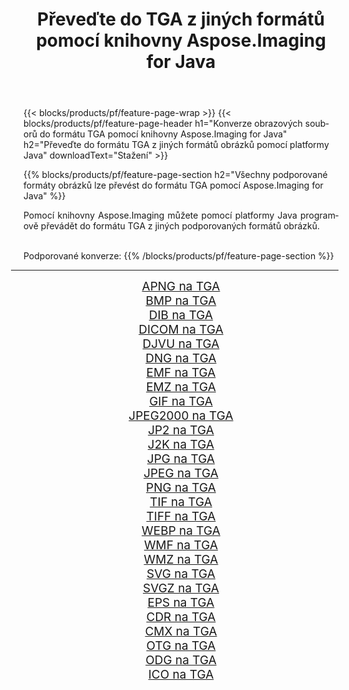 ﻿---
title: Převeďte do TGA z jiných formátů pomocí knihovny Aspose.Imaging for Java 
weight: 3920
url: /cs/java/conversion/to/tga/ 
lang: cs
langdirlevel: 2
locales: zh-hans,ja,it,ru,de,es,fr,nl,id,lt,pl,pt,vi,tr,ko,zh-hant,ar,hi,th,sv,cs,uk,he
description: Pomocí Aspose.Imaging můžete převést do TGA z jiných formátů pomocí Java
---

{{< blocks/products/pf/feature-page-wrap >}}
{{< blocks/products/pf/feature-page-header h1="Konverze obrazových souborů do formátu TGA pomocí knihovny Aspose.Imaging for Java" h2="Převeďte do formátu TGA z jiných formátů obrázků pomocí platformy Java" downloadText="Stažení" >}}


{{% blocks/products/pf/feature-page-section  h2="Všechny podporované formáty obrázků lze převést do formátu TGA pomocí Aspose.Imaging for Java" %}}
<p align=justify>Pomocí knihovny Aspose.Imaging můžete pomocí platformy Java programově převádět do formátu TGA z jiných podporovaných formátů obrázků.</p>
<br/>
Podporované konverze:
{{% /blocks/products/pf/feature-page-section %}}
<div class="container-fluid productfamilypage bg-gray">
    <div class="convertypes bg-gray agp-content section">
        <div class="container">
		<hr style="margin-left:-20px;"/>
		<div class="row other-converters" style="gap: 10px;font-size: 19px;text-align:center;">
		    <div class='col-md-2 other-converter remove-lp remove-rp'><a href="/imaging/cs/java/conversion/apng-to-tga/" style="padding:15px;">APNG na TGA</a></div>
<div class='col-md-2 other-converter remove-lp remove-rp'><a href="/imaging/cs/java/conversion/bmp-to-tga/" style="padding:15px;">BMP na TGA</a></div>
<div class='col-md-2 other-converter remove-lp remove-rp'><a href="/imaging/cs/java/conversion/dib-to-tga/" style="padding:15px;">DIB na TGA</a></div>
<div class='col-md-2 other-converter remove-lp remove-rp'><a href="/imaging/cs/java/conversion/dicom-to-tga/" style="padding:15px;">DICOM na TGA</a></div>
<div class='col-md-2 other-converter remove-lp remove-rp'><a href="/imaging/cs/java/conversion/djvu-to-tga/" style="padding:15px;">DJVU na TGA</a></div>
<div class='col-md-2 other-converter remove-lp remove-rp'><a href="/imaging/cs/java/conversion/dng-to-tga/" style="padding:15px;">DNG na TGA</a></div>
<div class='col-md-2 other-converter remove-lp remove-rp'><a href="/imaging/cs/java/conversion/emf-to-tga/" style="padding:15px;">EMF na TGA</a></div>
<div class='col-md-2 other-converter remove-lp remove-rp'><a href="/imaging/cs/java/conversion/emz-to-tga/" style="padding:15px;">EMZ na TGA</a></div>
<div class='col-md-2 other-converter remove-lp remove-rp'><a href="/imaging/cs/java/conversion/gif-to-tga/" style="padding:15px;">GIF na TGA</a></div>
<div class='col-md-2 other-converter remove-lp remove-rp'><a href="/imaging/cs/java/conversion/jpeg2000-to-tga/" style="padding:15px;">JPEG2000 na TGA</a></div>
<div class='col-md-2 other-converter remove-lp remove-rp'><a href="/imaging/cs/java/conversion/jp2-to-tga/" style="padding:15px;">JP2 na TGA</a></div>
<div class='col-md-2 other-converter remove-lp remove-rp'><a href="/imaging/cs/java/conversion/j2k-to-tga/" style="padding:15px;">J2K na TGA</a></div>
<div class='col-md-2 other-converter remove-lp remove-rp'><a href="/imaging/cs/java/conversion/jpg-to-tga/" style="padding:15px;">JPG na TGA</a></div>
<div class='col-md-2 other-converter remove-lp remove-rp'><a href="/imaging/cs/java/conversion/jpeg-to-tga/" style="padding:15px;">JPEG na TGA</a></div>
<div class='col-md-2 other-converter remove-lp remove-rp'><a href="/imaging/cs/java/conversion/png-to-tga/" style="padding:15px;">PNG na TGA</a></div>
<div class='col-md-2 other-converter remove-lp remove-rp'><a href="/imaging/cs/java/conversion/tif-to-tga/" style="padding:15px;">TIF na TGA</a></div>
<div class='col-md-2 other-converter remove-lp remove-rp'><a href="/imaging/cs/java/conversion/tiff-to-tga/" style="padding:15px;">TIFF na TGA</a></div>
<div class='col-md-2 other-converter remove-lp remove-rp'><a href="/imaging/cs/java/conversion/webp-to-tga/" style="padding:15px;">WEBP na TGA</a></div>
<div class='col-md-2 other-converter remove-lp remove-rp'><a href="/imaging/cs/java/conversion/wmf-to-tga/" style="padding:15px;">WMF na TGA</a></div>
<div class='col-md-2 other-converter remove-lp remove-rp'><a href="/imaging/cs/java/conversion/wmz-to-tga/" style="padding:15px;">WMZ na TGA</a></div>
<div class='col-md-2 other-converter remove-lp remove-rp'><a href="/imaging/cs/java/conversion/svg-to-tga/" style="padding:15px;">SVG na TGA</a></div>
<div class='col-md-2 other-converter remove-lp remove-rp'><a href="/imaging/cs/java/conversion/svgz-to-tga/" style="padding:15px;">SVGZ na TGA</a></div>
<div class='col-md-2 other-converter remove-lp remove-rp'><a href="/imaging/cs/java/conversion/eps-to-tga/" style="padding:15px;">EPS na TGA</a></div>
<div class='col-md-2 other-converter remove-lp remove-rp'><a href="/imaging/cs/java/conversion/cdr-to-tga/" style="padding:15px;">CDR na TGA</a></div>
<div class='col-md-2 other-converter remove-lp remove-rp'><a href="/imaging/cs/java/conversion/cmx-to-tga/" style="padding:15px;">CMX na TGA</a></div>
<div class='col-md-2 other-converter remove-lp remove-rp'><a href="/imaging/cs/java/conversion/otg-to-tga/" style="padding:15px;">OTG na TGA</a></div>
<div class='col-md-2 other-converter remove-lp remove-rp'><a href="/imaging/cs/java/conversion/odg-to-tga/" style="padding:15px;">ODG na TGA</a></div>
<div class='col-md-2 other-converter remove-lp remove-rp'><a href="/imaging/cs/java/conversion/ico-to-tga/" style="padding:15px;">ICO na TGA</a></div>
                </div>
        </div>
    </div>
</div>
<br/>

